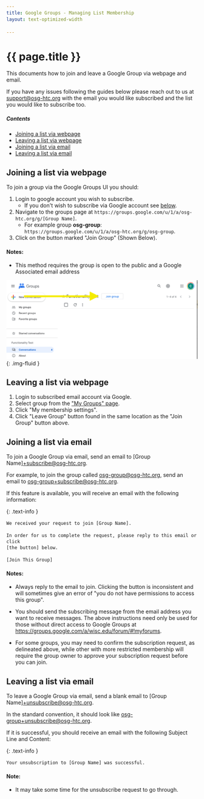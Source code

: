 ```yaml
---
title: Google Groups - Managing List Membership
layout: text-optimized-width

---
```


# {{ page.title }}

This documents how to join and leave a Google Group via webpage and email.

If you have any issues following the guides below please reach out to us at [support@osg-htc.org](mailto:support@osg-htc.org) with the email you would like subscribed and the list you would like to subscribe too.

##### Contents

- [Joining a list via webpage](#joining-a-list-via-webpage)
- [Leaving a list via webpage](#leaving-a-list-via-webpage)
- [Joining a list via email](#joining-a-list-via-email)
- [Leaving a list via email](#leaving-a-list-via-email)

## Joining a list via webpage

To join a group via the Google Groups UI you should:

1. Login to google account you wish to subscribe.
    - If you don't wish to subscribe via Google account see [below](#joining-a-list-via-email).
1. Navigate to the groups page at ```https://groups.google.com/u/1/a/osg-htc.org/g/[Group Name]```.
    - For example group **osg-group**: <br> ```https://groups.google.com/u/1/a/osg-htc.org/g/osg-group```.
1. Click on the button marked "Join Group" (Shown Below).

#### Notes:
- This method requires the group is open to the public and a Google Associated email address

![Arrow pointing to Join Groups Button in Google Groups UI](../assets/images/Google_Group_Join_UI.png){: .img-fluid }

## Leaving a list via webpage

1. Login to subscribed email account via Google.
2. Select group from the ["My Groups" page](https://groups.google.com/my-groups).
3. Click "My membership settings".
4. Click "Leave Group" button found in the same location as the "Join Group" button above.

## Joining a list via email

To join a Google Group via email, send an email to [Group Name]+subscribe@osg-htc.org.

For example, to join the group called osg-group@osg-htc.org, send an email to osg-group+subscribe@osg-htc.org.

If this feature is available, you will receive an email with the following information:

{: .text-info }
```
We received your request to join [Group Name].

In order for us to complete the request, please reply to this email or click
[the button] below.

[Join This Group]
```

#### Notes:

- Always reply to the email to join. Clicking the button is inconsistent and will sometimes give an error of "you do not have permissions to access this group".

- You should send the subscribing message from the email address you want to receive messages. The above instructions need only be used for those without direct access to Google Groups at https://groups.google.com/a/wisc.edu/forum/#!myforums.

- For some groups, you may need to confirm the subscription request, as delineated above, while other with more restricted membership will require the group owner to approve your subscription request before you can join.

## Leaving a list via email

To leave a Google Group via email, send a blank email to [Group Name]+unsubscribe@osg-htc.org.

In the standard convention, it should look like osg-group+unsubscribe@osg-htc.org.

If it is successful, you should receive an email with the following Subject Line and Content:

{: .text-info }
```
Your unsubscription to [Group Name] was successful.
```

#### Note: 
- It may take some time for the unsubscribe request to go through.
